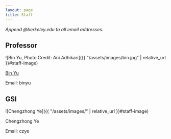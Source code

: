 ```yaml
---
layout: page
title: Staff
---
```


_Append @berkeley.edu to all email addresses._

## Professor

![Bin Yu, Photo Credit: Ani Adhikari]({{ "/assets/images/bin.jpg" | relative_url }}#staff-image)

<a href="https://www.stat.berkeley.edu/~binyu/" target="_blank">Bin Yu</a>

Email: binyu 

## GSI

![Chengzhong Ye]({{ "/assets/images/" | relative_url }}#staff-image)

Chengzhong Ye

Email: czye
